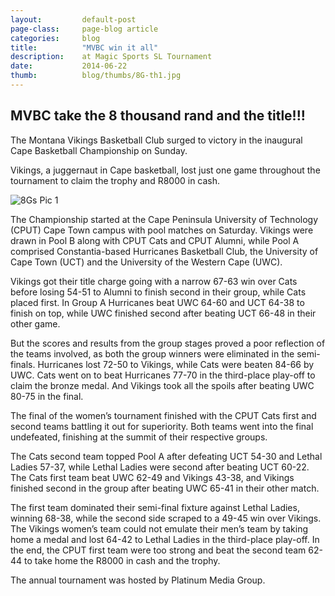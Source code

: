 ```yaml
---
layout: 		default-post
page-class: 	page-blog article
categories: 	blog
title:  		"MVBC win it all"
description: 	at Magic Sports SL Tournament
date:   		2014-06-22
thumb: 			blog/thumbs/8G-th1.jpg
---
```


<h2>MVBC take the 8 thousand rand and the title!!!</h2>

<p>The Montana Vikings Basketball Club surged to victory in the inaugural Cape Basketball Championship on Sunday.</p>
<p>Vikings, a juggernaut in Cape basketball, lost just one game throughout the tournament to claim the trophy and R8000 in cash.</p>
<img src="{{ site.url }}/assets/images/blog/pics/8G-1.jpg" alt="8Gs Pic 1" class="fluid-l" />
<p>The Championship started at the Cape Peninsula University of Technology (CPUT) Cape Town campus with pool matches on Saturday. Vikings were drawn in Pool B along with CPUT Cats and CPUT Alumni, while Pool A comprised Constantia-based Hurricanes Basketball Club, the University of Cape Town (UCT) and the University of the Western Cape (UWC).</p>
<p>Vikings got their title charge going with a narrow 67-63 win over Cats before losing 54-51 to Alumni to finish second in their group, while Cats placed first. In Group A Hurricanes beat UWC 64-60 and UCT 64-38 to finish on top, while UWC finished second after beating UCT 66-48 in their other game.</p>
<p>But the scores and results from the group stages proved a poor reflection of the teams involved, as both the group winners were eliminated in the semi-finals. Hurricanes lost 72-50 to Vikings, while Cats were beaten 84-66 by UWC. Cats went on to beat Hurricanes 77-70 in the third-place play-off to claim the bronze medal. And Vikings took all the spoils after beating UWC 80-75 in the final.</p>
<p>The final of the women&rsquo;s tournament finished with the CPUT Cats first and second teams battling it out for superiority. Both teams went into the final undefeated, finishing at the summit of their respective groups.</p>
<p>The Cats second team topped Pool A after defeating UCT 54-30 and Lethal Ladies 57-37, while Lethal Ladies were second after beating UCT 60-22. The Cats first team beat UWC 62-49 and Vikings 43-38, and Vikings finished second in the group after beating UWC 65-41 in their other match.</p>
<p>The first team dominated their semi-final fixture against Lethal Ladies, winning 68-38, while the second side scraped to a 49-45 win over Vikings. The Vikings women&rsquo;s team could not emulate their men&rsquo;s team by taking home a medal and lost 64-42 to Lethal Ladies in the third-place play-off. In the end, the CPUT first team were too strong and beat the second team 62-44 to take home the R8000 in cash and the trophy.</p>
<p>The annual tournament was hosted by Platinum Media Group.</p>
